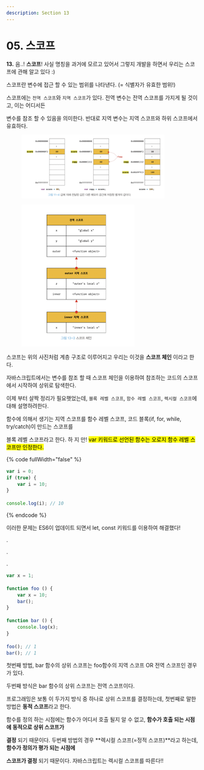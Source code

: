 ```yaml
---
description: Section 13
---
```


# 05. 스코프

**13.** 음..! **스코프**! 사실 명칭을 과거에 모르고 있어서 그렇지 개발을 하면서 우리는 스코프에 관해 알고 있다 :)

스코프란 변수에 접근 할 수 있는 범위를 나타낸다. (= 식별자가 유효한 범위!)

스코프에는 `전역 스코프`와 `지역 스코프`가 있다. 전역 변수는 전역 스코프를 가지게 될 것이고, 이는 어디서든

변수를 참조 할 수 있음을 의미한다. 반대로 지역 변수는 지역 스코프와 하위 스코프에서 유효하다.

<figure><img src="../.gitbook/assets/image (3).png" alt="" width="375"><figcaption></figcaption></figure>

<figure><img src="../.gitbook/assets/image (4).png" alt="" width="296"><figcaption></figcaption></figure>

스코프는 위의 사진처럼 계층 구조로 이루어지고 우리는 이것을 **스코프 체인** 이라고 한다.

자바스크립트에서는 변수를 참조 할 때 스코프 체인을 이용하여 참조하는 코드의 스코프에서 시작하여 상위로 탐색한다.&#x20;

이제 부터 살짝 정리가 필요햇었는데, `블록 레벨 스코프`, `함수 레벨 스코프`, `렉시컬 스코프`에 대해 설명하려한다.

함수에 의해서 생기는 지역 스코프를 함수 레벨 스코프, 코드 블록(if, for, while, try/catch)이 만드는 스코프를

블록 레벨 스코프라고 한다. 하 지 만! <mark style="background-color:yellow;">var 키워드로 선언된 함수는 오로지 함수 레벨 스코프만 인정한다.</mark>

{% code fullWidth="false" %}
```javascript
var i = 0;
if (true) {
    var i = 10;
}

console.log(i); // 10
```
{% endcode %}

이러한 문제는 ES6이 업데이트 되면서 let, const 키워드를 이용하여 해결했다!

.

.

.

```javascript
var x = 1;

function foo () {
    var x = 10;
    bar();
}

function bar () {
    console.log(x);
}

foo(); // 1
bar(); // 1
```

첫번째 방법, bar 함수의 상위 스코프는 foo함수의 지역 스코프 OR 전역 스코프인 경우가 있다.

두번째 방식은 bar 함수의 상위 스코프는 전역 스코프이다.

프로그래밍은 보통 이 두가지 방식 중 하나로 상위 스코프를 결정하는데, 첫번째로 말한 방법은 **동적 스코프**라고 한다.

함수를 정의 하는 시점에는 함수가 어디서 호출 될지 알 수 없고, **함수가 호출 되는 시점에 동적으로 상위 스코프가**

**결정** 되기 때문이다. 두번째 방법의 경우 **렉시컬 스코프(=정적 스코프)**라고 하는데, **함수가 정의가 평가 되는 시점에**

**스코프가 결정** 되기 때문이다. 자바스크립트는 렉시컬 스코프를 따른다!!
